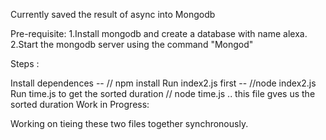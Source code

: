 Currently saved the result of async into Mongodb

Pre-requisite: 1.Install mongodb and create a database with name alexa. 2.Start the mongodb server using the command "Mongod"

Steps :

Install dependences -- // npm install
Run index2.js first -- //node index2.js
Run time.js to get the sorted duration // node time.js .. this file gves us the sorted duration
Work in Progress:

Working on tieing these two files together synchronously.
